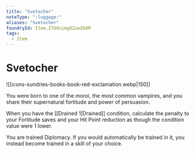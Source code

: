 ```yaml
---
title: "Svetocher"
noteType: ":luggage:"
aliases: "Svetocher"
foundryId: Item.Z7Uduimg8ZxwZQ4M
tags:
  - Item
---
```


# Svetocher
![[icons-sundries-books-book-red-exclamation.webp|150]]

You were born to one of the moroi, the most common vampires, and you share their supernatural fortitude and power of persuasion.

When you have the [[Drained 1|Drained]] condition, calculate the penalty to your Fortitude saves and your Hit Point reduction as though the condition value were 1 lower.

You are trained Diplomacy. If you would automatically be trained in it, you instead become trained in a skill of your choice.
